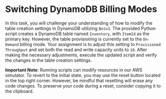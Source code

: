 # Switching DynamoDB Billing Modes

In this task, you will challenge your understanding of how to modify the table creation settings in DynamoDB utilizing `Boto3`. The provided Python script creates a DynamoDB table named `Inventory`, with `ItemId` as the primary key. However, the table provisioning is currently set to the `On-Demand` billing mode. Your assignment is to adjust this setting to `Provisioned Throughput` and set both the read and write capacity units to `10`. After making the necessary adjustments, execute the updated script and verify the changes in the table creation settings.

**Important Note**: Running scripts can modify resources in our AWS simulator. To revert to the initial state, you may use the reset button located in the top right corner. However, be mindful that resetting will erase any code changes. To preserve your code during a reset, consider copying it to the clipboard.
